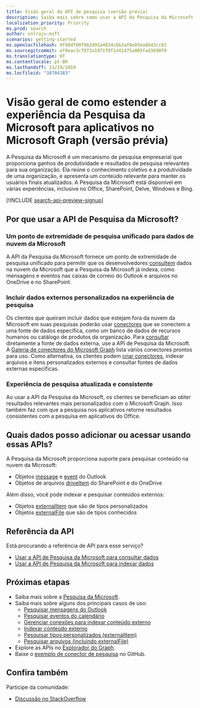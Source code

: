 ```yaml
---
title: Visão geral da API de pesquisa (versão prévia)
description: Saiba mais sobre como usar a API da Pesquisa da Microsoft para indexar conteúdo e adicionar pesquisa ao Office e o conteúdo indexado em seus aplicativos.
localization_priority: Priority
ms.prod: search
author: snlraju-msft
scenarios: getting-started
ms.openlocfilehash: 9f80df09f982d91a4034c6b2af8e03ea8643cc03
ms.sourcegitcommit: ef8eac3cf973a1971f8f1d41d75a085fad3690f0
ms.translationtype: HT
ms.contentlocale: pt-BR
ms.lasthandoff: 11/19/2019
ms.locfileid: "38704383"
---
```

# <a name="overview-for-extending-the-microsoft-search-experience-for-apps-on-microsoft-graph-preview"></a>Visão geral de como estender a experiência da Pesquisa da Microsoft para aplicativos no Microsoft Graph (versão prévia)

A Pesquisa da Microsoft é um mecanismo de pesquisa empresarial que proporciona ganhos de produtividade e resultados de pesquisa relevantes para sua organização. Ela reúne o conhecimento coletivo e a produtividade de uma organização, e apresenta um conteúdo relevante para manter os usuários finais atualizados. A Pesquisa da Microsoft está disponível em várias experiências, inclusive no Office, SharePoint, Delve, Windows e Bing.

[!INCLUDE [search-api-preview-signup](../includes/search-api-preview-signup.md)]

<!-- markdownlint-disable MD026 -->
## <a name="why-use-the-microsoft-search-api"></a>Por que usar a API de Pesquisa da Microsoft?

### <a name="one-unified-search-endpoint-for-microsoft-cloud-data"></a>Um ponto de extremidade de pesquisa unificado para dados de nuvem da Microsoft

A API da Pesquisa da Microsoft fornece um ponto de extremidade de pesquisa unificado para permitir que os desenvolvedores [consultem](/graph/api/search-query?view=graph-rest-beta) dados na nuvem da Microsoft que a Pesquisa da Microsoft já indexa, como mensagens e eventos nas caixas de correio do Outlook e arquivos no OneDrive e no SharePoint.

### <a name="include-custom-external-data-in-search-experience"></a>Incluir dados externos personalizados na experiência de pesquisa

Os clientes que queiram incluir dados que estejam fora da nuvem da Microsoft em suas pesquisas poderão usar [conectores](/microsoftsearch/connectors-overview) que se conectem a uma fonte de dados específica, como um banco de dados de recursos humanos ou catálogo de produtos da organização. Para [consultar](/graph/api/search-query?view=graph-rest-beta) diretamente a fonte de dados externa, use a API de Pesquisa da Microsoft. A [Galeria de conectores do Microsoft Graph](/microsoftsearch/connectors-gallery) lista vários conectores prontos para uso. Como alternativa, os clientes podem [criar conectores](/graph/api/resources/indexing-api-overview?view=graph-rest-beta#common-use-cases), indexar arquivos e itens personalizados externos e consultar fontes de dados externas específicas.

### <a name="consistent-up-to-date-search-experience"></a>Experiência de pesquisa atualizada e consistente

Ao usar a API da Pesquisa da Microsoft, os clientes se beneficiam ao obter resultados relevantes mais personalizados com o Microsoft Graph. Isso também faz com que a pesquisa nos aplicativos retorne resultados consistentes com a pesquisa em aplicativos do Office.

## <a name="what-data-can-i-add-or-access-by-using-these-apis"></a>Quais dados posso adicionar ou acessar usando essas APIs?

A Pesquisa da Microsoft proporciona suporte para pesquisar conteúdo na nuvem da Microsoft:

- Objetos [message](/graph/api/resources/message?view=graph-rest-beta) e [event](/graph/api/resources/event?view=graph-rest-beta) do Outlook
- Objetos de arquivos [driveItem](/graph/api/resources/driveitem?view=graph-rest-beta) do SharePoint e do OneDrive

Além disso, você pode indexar e pesquisar conteúdos externos:

- Objetos [externalItem](/graph/api/resources/externalitem?view=graph-rest-beta) que são de tipos personalizados
- Objetos [externalFile](/graph/api/resources/externalfile?view=graph-rest-beta) que são de tipos conhecidos

## <a name="api-reference"></a>Referência da API

Está procurando a referência de API para esse serviço?

- [Usar a API de Pesquisa da Microsoft para consultar dados](/graph/api/resources/search-api-overview?view=graph-rest-beta)
- [Usar a API de Pesquisa da Microsoft para indexar dados](/graph/api/resources/indexing-api-overview?view=graph-rest-beta)

## <a name="next-steps"></a>Próximas etapas

- Saiba mais sobre a [Pesquisa da Microsoft](/microsoftsearch/).
- Saiba mais sobre alguns dos principais casos de uso:
  - [Pesquisar mensagens do Outlook](search-concept-messages.md)
  - [Pesquisar eventos do calendário](search-concept-events.md)
  - [Gerenciar conexões para indexar conteúdo externo](search-index-manage-connections.md)
  - [Indexar conteúdo externo](search-index-manage-items.md)
  - [Pesquisar tipos personalizados (externalItem)](search-concept-custom-types.md)
  - [Pesquisar arquivos (incluindo externalFile)](search-concept-files.md)
- Explore as APIs no [Explorador do Graph](https://developer.microsoft.com/graph/graph-explorer).
- Baixe o [exemplo de conector de pesquisa](https://github.com/microsoftgraph/msgraph-search-connector-sample) no GitHub.

## <a name="see-also"></a>Confira também

Participe da comunidade:

- [Discussão no StackOverflow](https://stackoverflow.com/questions/tagged/microsoft-search)
